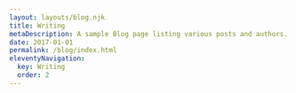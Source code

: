 ```yaml
---
layout: layouts/blog.njk
title: Writing
metaDescription: A sample Blog page listing various posts and authors.
date: 2017-01-01
permalink: /blog/index.html
eleventyNavigation:
  key: Writing
  order: 2
---
```

